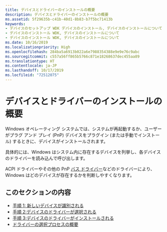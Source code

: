 ```yaml
---
title: デバイスとドライバーのインストールの概要
description: デバイスとドライバーのインストールの概要
ms.assetid: 5f29635b-c41b-40d1-8b83-b7f5bc71413b
keywords:
- デバイスのセットアップ WDK デバイスのインストール, デバイスのインストールについて
- デバイスのインストール WDK, デバイスのインストールについて
- デバイスのインストール WDK, デバイスのインストールについて
ms.date: 10/16/2019
ms.localizationpriority: High
ms.openlocfilehash: 284ba5a6913b022a6e7988354388e9e9e76c9abc
ms.sourcegitcommit: c557a56ff865b5766c871e18268637dec455aa89
ms.translationtype: HT
ms.contentlocale: ja-JP
ms.lasthandoff: 10/17/2019
ms.locfileid: "72512075"
---
```

# <a name="overview-of-device-and-driver-installation"></a>デバイスとドライバーのインストールの概要

Windows オペレーティング システムでは、システムが再起動するか、ユーザーがプラグ アンド プレイ (PnP) デバイスをプラグイン (または手動でインストール) するときに、デバイスがインストールされます。

具体的には、Windows はシステム内に存在するデバイスを列挙し、各デバイスのドライバーを読み込んで呼び出します。

ACPI ドライバーやその他の PnP [バス ドライバー](https://docs.microsoft.com/windows-hardware/drivers/kernel/bus-drivers)などのドライバーにより、Windows はどのデバイスが存在するかを判断しやすくなります。

## <a name="in-this-section"></a>このセクションの内容


-   [手順 1: 新しいデバイスが識別される](step-1--the-new-device-is-identified.md)
-   [手順 2:デバイスのドライバーが選択される](step-2--a-driver-for-the-device-is-selected.md)
-   [手順 3:デバイスのドライバーがインストールされる](step-3--the-driver-for-the-device-is-installed.md)
-   [ドライバーの選択プロセスの概要](overview-of-the-driver-selection-process.md)

